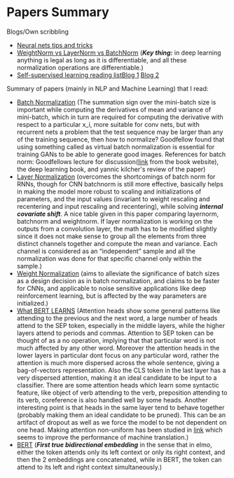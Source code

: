 # Papers Summary
Blogs/Own scribbling
* [Neural nets tips and tricks](https://github.com/manas1iitr/PapersSummary/blob/master/NeuralNetsTipsAndTricks)
* [WeightNorm vs LayerNorm vs BatchNorm](https://mlexplained.com/2018/01/13/weight-normalization-and-layer-normalization-explained-normalization-in-deep-learning-part-2/) (***Key thing:*** in deep learning anything is legal as long as it is differentiable, and all these normalization operations are differentiable.)
* [Self-supervised learning reading list](https://github.com/jason718/awesome-self-supervised-learning)[Blog 1](https://lilianweng.github.io/lil-log/2019/11/10/self-supervised-learning.html) [Blog 2](https://ankeshanand.com/blog/2020/01/26/contrative-self-supervised-learning.html)

Summary of papers (mainly in NLP and Machine Learning) that I read:

* [Batch Normalization](https://github.com/manas1iitr/PapersSummary/blob/master/BatchNorm.pdf) (The summation sign over the mini-batch size is important while computing the derivatives of mean and variance of mini-batch, which in turn are required for computing the derivative with respect to a particular x_i, more suitable for conv nets, but with recurrent nets a problem that the test sequence may be larger than any of the training sequence, then how to normalize? Goodfellow found that using something called as virtual batch normalization is essential for training GANs to be able to generate good images. References for batch norm: Goodfellows lecture for discussion([link](https://www.youtube.com/watch?v=Xogn6veSyxA) from the book website), the deep learning book, and yannic kilcher's review of the paper)
* [Layer Normalization](https://github.com/manas1iitr/PapersSummary/blob/master/LayerNormalization.pdf) (overcomes the shortcomings of batch norm for RNNs, though for CNN batchnorm is still more effective, basically helps in making the model more robust to scaling and initializations of parameters, and the input values (invariant to weight rescaling and recentering and input rescaling and recentering), while solving ***internal covariate shift***. A nice table given in this paper comparing layernorm, batchnorm and weightnorm. If layer normalization is working on the outputs from a convolution layer, the math has to be modified slightly since it does not make sense to group all the elements from three distinct channels together and compute the mean and variance. Each channel is considered as an “independent” sample and all the normalization was done for that specific channel only within the sample.)
* [Weight Normalization](https://github.com/manas1iitr/PapersSummary/blob/master/WeightNormalization.pdf) (aims to alleviate the significance of batch sizes as a design decision as in batch normalization, and claims to be faster for CNNs, and applicable to noise sensitive applications like deep reinforcement learning, but is affected by the way parameters are initialized.)
* [What BERT LEARNS](https://github.com/manas1iitr/PapersSummary/blob/master/CS294BerkeleyPapers/self_supervised_transfer_learning/NLP/bertlearns.pdf) (Attention heads show some general patterns like attending to the previous and the next word, a large number of heads attend to the SEP token, especially in the middle layers, while the higher layers attend to periods and commas. Attention to SEP token can be thought of as a no operation, implying that that particular word is not much affected by any other word. Moreover the attention heads in the lower layers in particular dont focus on any particular word, rather the attention is much more dispersed across the whole sentence, giving a bag-of-vectors representation. Also the CLS token in the last layer has a very dispersed attention, making it an ideal candidate to be input to a classifier. There are some attention heads which learn some syntactic feature, like object of verb attending to the verb, preposition attending to its verb, coreference is also handled well by some heads. Another interesting point is that heads in the same layer tend to behave together (probably making them an ideal candidate to be pruned). This can be an artifact of dropout as well as we force the model to be not dependent on one head. Making attention non-uniform has been studied in [link](https://arxiv.org/pdf/1810.10183.pdf) which seems to improve the performance of machine translation.)
* [BERT](https://github.com/manas1iitr/PapersSummary/blob/master/CS294BerkeleyPapers/self_supervised_transfer_learning/NLP/BERT.pdf) (***First true bidirectional embedding*** in the sense that in elmo, either the token attends only its left context or only its right context, and then the 2 embeddings are concatenated, while in BERT, the token can attend to its left and right context simultaneously.)


